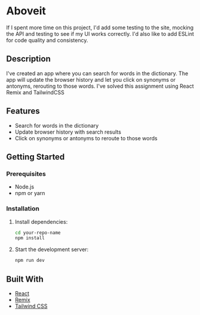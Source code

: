 # Aboveit 

If I spent more time on this project, I'd add some testing to the site, mocking the API and testing to see if my UI works correctly. I'd also like to add ESLint for code quality and consistency.

## Description

I've created an app where you can search for words in the dictionary. The app will update the browser history and let you click on synonyms or antonyms, rerouting to those words. I've solved this assignment using React Remix and TailwindCSS

## Features

- Search for words in the dictionary
- Update browser history with search results
- Click on synonyms or antonyms to reroute to those words

## Getting Started

### Prerequisites

- Node.js
- npm or yarn

### Installation

1. Install dependencies:
    ```sh
    cd your-repo-name
    npm install
    ```
2. Start the development server:
    ```sh
    npm run dev
    ```

## Built With

- [React](https://reactjs.org/)
- [Remix](https://remix.run/)
- [Tailwind CSS](https://tailwindcss.com/)
